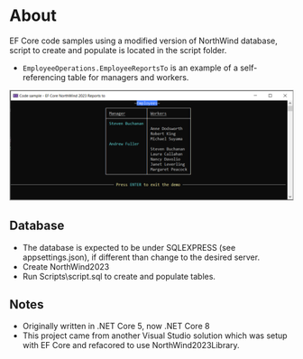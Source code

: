 ﻿# About


EF Core code samples using a modified version of NorthWind database, script to create and populate is located in the script folder.

- `EmployeeOperations.EmployeeReportsTo` is an example of a self-referencing table for managers and workers.

![Screenshot](assets/screenshot.png)

## Database

- The database is expected to be under SQLEXPRESS (see appsettings.json), if different than change to the desired server.
- Create NorthWind2023
- Run Scripts\script.sql to create and populate tables.

## Notes

- Originally written in .NET Core 5, now .NET Core 8
- This project came from another Visual Studio solution which was setup with EF Core and refacored to use NorthWind2023Library.